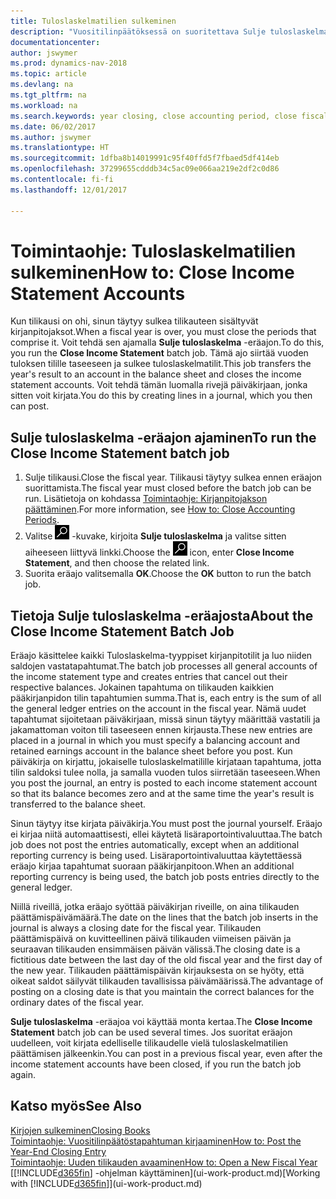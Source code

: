```yaml
---
title: Tuloslaskelmatilien sulkeminen
description: "Vuositilinpäätöksessä on suoritettava Sulje tuloslaskelma -etätyö, jolla suljetaan tilikauden muodostavat kirjanpitojaksot."
documentationcenter: 
author: jswymer
ms.prod: dynamics-nav-2018
ms.topic: article
ms.devlang: na
ms.tgt_pltfrm: na
ms.workload: na
ms.search.keywords: year closing, close accounting period, close fiscal year, bank account detailed trial balance
ms.date: 06/02/2017
ms.author: jswymer
ms.translationtype: HT
ms.sourcegitcommit: 1dfba8b14019991c95f40ffd5f7fbaed5df414eb
ms.openlocfilehash: 37299655cdddb34c5ac09e066aa219e2df2c0d86
ms.contentlocale: fi-fi
ms.lasthandoff: 12/01/2017

---
```

# <a name="how-to-close-income-statement-accounts"></a><span data-ttu-id="f46c9-103">Toimintaohje: Tuloslaskelmatilien sulkeminen</span><span class="sxs-lookup"><span data-stu-id="f46c9-103">How to: Close Income Statement Accounts</span></span>
<span data-ttu-id="f46c9-104">Kun tilikausi on ohi, sinun täytyy sulkea tilikauteen sisältyvät kirjanpitojaksot.</span><span class="sxs-lookup"><span data-stu-id="f46c9-104">When a fiscal year is over, you must close the periods that comprise it.</span></span> <span data-ttu-id="f46c9-105">Voit tehdä sen ajamalla **Sulje tuloslaskelma** -eräajon.</span><span class="sxs-lookup"><span data-stu-id="f46c9-105">To do this, you run the **Close Income Statement** batch job.</span></span> <span data-ttu-id="f46c9-106">Tämä ajo siirtää vuoden tuloksen tilille taseeseen ja sulkee tuloslaskelmatilit.</span><span class="sxs-lookup"><span data-stu-id="f46c9-106">This job transfers the year's result to an account in the balance sheet and closes the income statement accounts.</span></span> <span data-ttu-id="f46c9-107">Voit tehdä tämän luomalla rivejä päiväkirjaan, jonka sitten voit kirjata.</span><span class="sxs-lookup"><span data-stu-id="f46c9-107">You do this by creating lines in a journal, which you then can post.</span></span>

## <a name="to-run-the-close-income-statement-batch-job"></a><span data-ttu-id="f46c9-108">Sulje tuloslaskelma -eräajon ajaminen</span><span class="sxs-lookup"><span data-stu-id="f46c9-108">To run the Close Income Statement batch job</span></span>
1. <span data-ttu-id="f46c9-109">Sulje tilikausi.</span><span class="sxs-lookup"><span data-stu-id="f46c9-109">Close the fiscal year.</span></span> <span data-ttu-id="f46c9-110">Tilikausi täytyy sulkea ennen eräajon suorittamista.</span><span class="sxs-lookup"><span data-stu-id="f46c9-110">The fiscal year must closed before the batch job can be run.</span></span> <span data-ttu-id="f46c9-111">Lisätietoja on kohdassa [Toimintaohje: Kirjanpitojakson päättäminen](year-close-account-periods.md).</span><span class="sxs-lookup"><span data-stu-id="f46c9-111">For more information, see [How to: Close Accounting Periods](year-close-account-periods.md).</span></span>
2. <span data-ttu-id="f46c9-112">Valitse ![Etsi sivu tai raportti](media/ui-search/search_small.png "Etsi sivu tai raportti -kuvake") -kuvake, kirjoita **Sulje tuloslaskelma** ja valitse sitten aiheeseen liittyvä linkki.</span><span class="sxs-lookup"><span data-stu-id="f46c9-112">Choose the ![Search for Page or Report](media/ui-search/search_small.png "Search for Page or Report icon") icon, enter **Close Income Statement**, and then choose the related link.</span></span>
3. <span data-ttu-id="f46c9-113">Suorita eräajo valitsemalla **OK**.</span><span class="sxs-lookup"><span data-stu-id="f46c9-113">Choose the **OK** button to run the batch job.</span></span>

## <a name="about-the-close-income-statement-batch-job"></a><span data-ttu-id="f46c9-114">Tietoja Sulje tuloslaskelma -eräajosta</span><span class="sxs-lookup"><span data-stu-id="f46c9-114">About the Close Income Statement Batch Job</span></span>
<span data-ttu-id="f46c9-115">Eräajo käsittelee kaikki Tuloslaskelma-tyyppiset kirjanpitotilit ja luo niiden saldojen vastatapahtumat.</span><span class="sxs-lookup"><span data-stu-id="f46c9-115">The batch job processes all general accounts of the income statement type and creates entries that cancel out their respective balances.</span></span> <span data-ttu-id="f46c9-116">Jokainen tapahtuma on tilikauden kaikkien pääkirjanpidon tilin tapahtumien summa.</span><span class="sxs-lookup"><span data-stu-id="f46c9-116">That is, each entry is the sum of all the general ledger entries on the account in the fiscal year.</span></span> <span data-ttu-id="f46c9-117">Nämä uudet tapahtumat sijoitetaan päiväkirjaan, missä sinun täytyy määrittää vastatili ja jakamattoman voiton tili taseeseen ennen kirjausta.</span><span class="sxs-lookup"><span data-stu-id="f46c9-117">These new entries are placed in a journal in which you must specify a balancing account and retained earnings account in the balance sheet before you post.</span></span> <span data-ttu-id="f46c9-118">Kun päiväkirja on kirjattu, jokaiselle tuloslaskelmatilille kirjataan tapahtuma, jotta tilin saldoksi tulee nolla, ja samalla vuoden tulos siirretään taseeseen.</span><span class="sxs-lookup"><span data-stu-id="f46c9-118">When you post the journal, an entry is posted to each income statement account so that its balance becomes zero and at the same time the year's result is transferred to the balance sheet.</span></span>

<span data-ttu-id="f46c9-119">Sinun täytyy itse kirjata päiväkirja.</span><span class="sxs-lookup"><span data-stu-id="f46c9-119">You must post the journal yourself.</span></span> <span data-ttu-id="f46c9-120">Eräajo ei kirjaa niitä automaattisesti, ellei käytetä lisäraportointivaluuttaa.</span><span class="sxs-lookup"><span data-stu-id="f46c9-120">The batch job does not post the entries automatically, except when an additional reporting currency is being used.</span></span> <span data-ttu-id="f46c9-121">Lisäraportointivaluuttaa käytettäessä eräajo kirjaa tapahtumat suoraan pääkirjanpitoon.</span><span class="sxs-lookup"><span data-stu-id="f46c9-121">When an additional reporting currency is being used, the batch job posts entries directly to the general ledger.</span></span>

<span data-ttu-id="f46c9-122">Niillä riveillä, jotka eräajo syöttää päiväkirjan riveille, on aina tilikauden päättämispäivämäärä.</span><span class="sxs-lookup"><span data-stu-id="f46c9-122">The date on the lines that the batch job inserts in the journal is always a closing date for the fiscal year.</span></span> <span data-ttu-id="f46c9-123">Tilikauden päättämispäivä on kuvitteellinen päivä tilikauden viimeisen päivän ja seuraavan tilikauden ensimmäisen päivän välissä.</span><span class="sxs-lookup"><span data-stu-id="f46c9-123">The closing date is a fictitious date between the last day of the old fiscal year and the first day of the new year.</span></span> <span data-ttu-id="f46c9-124">Tilikauden päättämispäivän kirjauksesta on se hyöty, että oikeat saldot säilyvät tilikauden tavallisissa päivämäärissä.</span><span class="sxs-lookup"><span data-stu-id="f46c9-124">The advantage of posting on a closing date is that you maintain the correct balances for the ordinary dates of the fiscal year.</span></span>

<span data-ttu-id="f46c9-125">**Sulje tuloslaskelma** -eräajoa voi käyttää monta kertaa.</span><span class="sxs-lookup"><span data-stu-id="f46c9-125">The **Close Income Statement** batch job can be used several times.</span></span> <span data-ttu-id="f46c9-126">Jos suoritat eräajon uudelleen, voit kirjata edelliselle tilikaudelle vielä tuloslaskelmatilien päättämisen jälkeenkin.</span><span class="sxs-lookup"><span data-stu-id="f46c9-126">You can post in a previous fiscal year, even after the income statement accounts have been closed, if you run the batch job again.</span></span>

## <a name="see-also"></a><span data-ttu-id="f46c9-127">Katso myös</span><span class="sxs-lookup"><span data-stu-id="f46c9-127">See Also</span></span>
[<span data-ttu-id="f46c9-128">Kirjojen sulkeminen</span><span class="sxs-lookup"><span data-stu-id="f46c9-128">Closing Books</span></span>](year-close-books.md)  
[<span data-ttu-id="f46c9-129">Toimintaohje: Vuositilinpäätöstapahtuman kirjaaminen</span><span class="sxs-lookup"><span data-stu-id="f46c9-129">How to: Post the Year-End Closing Entry</span></span>](year-how-post-year-end-close-entry.md)  
[<span data-ttu-id="f46c9-130">Toimintaohje: Uuden tilikauden avaaminen</span><span class="sxs-lookup"><span data-stu-id="f46c9-130">How to: Open a New Fiscal Year</span></span>](finance-how-open-new-fiscal-year.md)  
<span data-ttu-id="f46c9-131">[[!INCLUDE[d365fin](includes/d365fin_md.md)] -ohjelman käyttäminen](ui-work-product.md)</span><span class="sxs-lookup"><span data-stu-id="f46c9-131">[Working with [!INCLUDE[d365fin](includes/d365fin_md.md)]](ui-work-product.md)</span></span>

